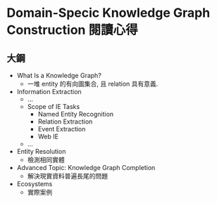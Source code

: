 # Domain-Specic Knowledge Graph Construction 閱讀心得

## 大鋼
- What Is a Knowledge Graph?
	- 一堆 entity 的有向圖集合, 且 relation 具有意義.
- Information Extraction
	- ...
	- Scope of IE Tasks
		- Named Entity Recognition
		- Relation Extraction
		- Event Extraction
		- Web IE
    - ...
- Entity Resolution
	- 檢測相同實體
- Advanced Topic: Knowledge Graph Completion
	- 解決現實資料普遍長尾的問題
- Ecosystems
	- 實際案例


